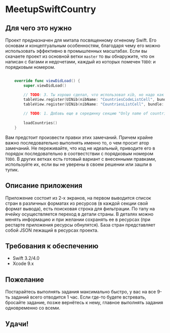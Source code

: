 # MeetupSwiftCountry

## Для чего это нужно

Проект предназначен для митапа посвященному огненому Swift. Его основам и концептуальным особенностям, благодаря чему его можно использовать эффективно в промышленных масштабах. Если вы скачаете проект из основной ветки `master` то вы обнаружите, что он написан с багами и недочетами, каждый из которых помечен `TODO`: и порядковым номером.

```swift

	override func viewDidLoad() {
        super.viewDidLoad()

        // TODO: 3. Ты хорошо сделал, что использовал xib, но надо как то через константы это все регистрировать, глянь extension UIView я добавил в проект и используй созданный тобой enum
        tableView.register(UINib(nibName: "CountriesCodeListCell", bundle: nil), forCellReuseIdentifier: "codeCountry")
        tableView.register(UINib(nibName: "CountriesListCell", bundle: nil), forCellReuseIdentifier: "allCountry")
        
        // TODO: 1. Добавь еще в серединку секцию "Only name of countries", его id = "nameCountry" и это ячейка CountriesNameListCell, она уже есть в проекте.
        
        loadCountries()
    }

```

Вам предстоит произвести правки этих замечаний. Причем крайне важно последовательно выполнять именно то, о чем просит атор замечаний. Не переживайте, что код не идеальный, приводите его в порядок последовательно в соотвестствии с порядковым номером `TODO`. В других ветках есть готовый вариант с внесенными правками, используйте их, если вы не уверены в своем решении или зашли в тупик.

## Описание приложения

Приложение состоит из 2-х экранов, на первом выводится список стран в различных форматах из ресурсов (в каждой секции свой формат вывода), есть поисковая строка для фильтрации. По тапу на ячейку осуществляется переход в детали страны. В деталях можно менять информацию и при желании сохранять ее в ресурсах (при рестарте приложения ресурсы обнулятся). База стран представляет собой JSON лежащий в ресурсах проекта.

## Требования к обеспечению

- Swift 3.2/4.0
- Xcode 9.x

## Пожелание

Постарайтесь выполнять задания максимально быстро, у вас на все 9-ть заданий всего отводится 1 час. Если где-то будете встревать, бросайте задание, позже вернётесь к нему, главное выполнять задания одновременно со всеми.

## Удачи!
